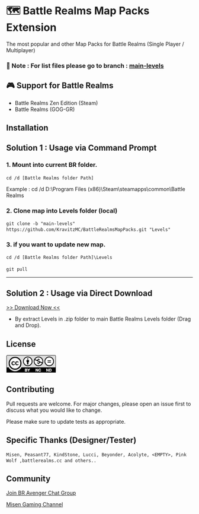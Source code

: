 # 🗺 Battle Realms Map Packs Extension 

 The most popular and other Map Packs for Battle Realms (Single Player / Multiplayer)
 
 ### 🔴 Note : For list files please go to branch : [main-levels](https://github.com/KravitzMC/BattleRealmsMapPacks/tree/main-levels)


## 🎮 Support for Battle Realms 

- Battle Realms Zen Edition (Steam)
- Battle Realms (GOG-GR)

## Installation

## Solution 1 : Usage via Command Prompt

### 1. Mount into current BR folder.
```
cd /d [Battle Realms folder Path]
```
Example :  cd /d D:\Program Files (x86)\Steam\steamapps\common\Battle Realms

### 2. Clone map into Levels folder (local)
```
git clone -b "main-levels" https://github.com/KravitzMC/BattleRealmsMapPacks.git "Levels"
```

### 3. if you want to update new map.
```
cd /d [Battle Realms folder Path]\Levels

git pull
```
---

## Solution 2 : Usage via Direct Download

[>> Download Now << ](https://github.com/KravitzMC/BattleRealmsMapPacks/archive/refs/heads/main-levels.zip)

- By extract Levels in .zip folder to main Battle Realms Levels folder (Drag and Drop).

## License 
[![License: CC BY-NC-ND 4.0](https://raw.githubusercontent.com/KravitzMC/BattleRealmsMapPacks/main/byncnd.png)](https://creativecommons.org/licenses/by-nc-nd/4.0/)

## Contributing
Pull requests are welcome. For major changes, please open an issue first to discuss what you would like to change.

Please make sure to update tests as appropriate.

## Specific Thanks (Designer/Tester)

```
Misen, Peasant77, KindStone, Lucci, Beyonder, Acolyte, <EMPTY>, Pink Wolf ,battlerealms.cc and others.. 
```

## Community

[Join BR Avenger Chat Group](https://s.team/chat/CdxIJrFX)

[Misen Gaming Channel](https://www.youtube.com/channel/UCpWZX3l0ugvV929QJWPih1g)
